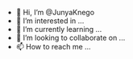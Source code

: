 - 👋 Hi, I’m @JunyaKnego
- 👀 I’m interested in ...
- 🌱 I’m currently learning ...
- 💞️ I’m looking to collaborate on ...
- 📫 How to reach me ...

<!---
JunyaKnego/JunyaKnego is a ✨ special ✨ repository because its `README.md` (this file) appears on your GitHub profile.
You can click the Preview link to take a look at your changes.
--->
